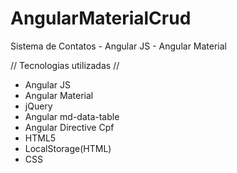 # AngularMaterialCrud
Sistema de Contatos - Angular JS - Angular Material

// Tecnologias utilizadas //

- Angular JS
- Angular Material
- jQuery
- Angular md-data-table
- Angular Directive Cpf
- HTML5
- LocalStorage(HTML)
- CSS
